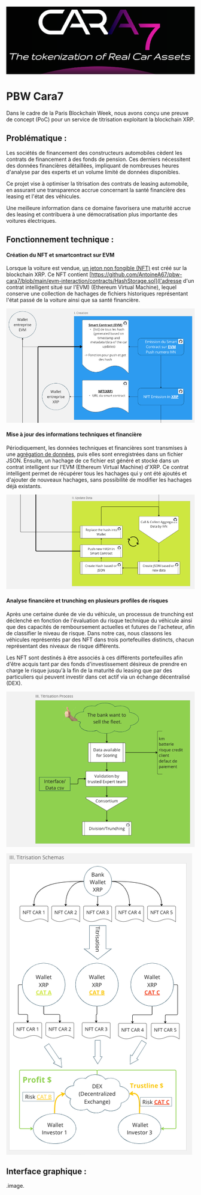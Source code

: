 ![](/img/1.png)

# PBW Cara7
Dans le cadre de la Paris Blockchain Week, nous avons conçu une preuve de concept (PoC) pour un service de titrisation exploitant la blockchain XRP.

## Problématique :

Les sociétés de financement des constructeurs automobiles cèdent les contrats de financement à des fonds de pension. Ces derniers nécessitent des données financières détaillées, impliquant de nombreuses heures d'analyse par des experts et un volume limité de données disponibles.

Ce projet vise à optimiser la titrisation des contrats de leasing automobile, en assurant une transparence accrue concernant la santé financière des leasing et l'état des véhicules.

Une meilleure information dans ce domaine favorisera une maturité accrue des leasing et contribuera à une démocratisation plus importante des voitures électriques.

## Fonctionnement technique :

#### Création du NFT et smartcontract sur EVM

Lorsque la voiture est vendue, [un jeton non fongible (NFT)](https://github.com/AntoineA67/pbw-cara7/blob/main/script/1_Create.py) est créé sur la blockchain XRP. Ce NFT contient [https://github.com/AntoineA67/pbw-cara7/blob/main/evm-interaction/contracts/HashStorage.sol](l'adresse d'un contrat intelligent situé sur l'EVM)  (Ethereum Virtual Machine), lequel conserve une collection de hachages de fichiers historiques représentant l'état passé de la voiture ainsi que sa santé financière.

[![](/img/2.png)](https://miro.com/app/board/uXjVKXynQg8=/?moveToViewport=-2594,1316,2684,1234&embedId=215828249926)

#### Mise à jour des informations techniques et financière

Périodiquement, les données techniques et financières sont transmises à une [agrégation de données](https://github.com/AntoineA67/pbw-cara7/blob/main/script/2_Update.py), puis elles sont enregistrées dans un fichier JSON. Ensuite, un hachage de ce fichier est généré et stocké dans un contrat intelligent sur l'EVM (Ethereum Virtual Machine) d'XRP. Ce contrat intelligent permet de récupérer tous les hachages qui y ont été ajoutés et d'ajouter de nouveaux hachages, sans possibilité de modifier les hachages déjà existants.

[![](/img/3.png)](https://miro.com/app/live-embed/uXjVKXynQg8=/?moveToViewport=-2250,2617,2189,1006&embedId=328669422631)

#### Analyse financière et trunching en plusieurs profiles de risques

Après une certaine durée de vie du véhicule, un processus de trunching est déclenché en fonction de l'évaluation du risque technique du véhicule ainsi que des capacités de remboursement actuelles et futures de l'acheteur, afin de classifier le niveau de risque. Dans notre cas, nous classons les véhicules représentés par des NFT dans trois portefeuilles distincts, chacun représentant des niveaux de risque différents.

Les NFT sont destinés à être associés à ces différents portefeuilles afin d'être acquis tant par des fonds d'investissement désireux de prendre en charge le risque jusqu'à la fin de la maturité du leasing que par des particuliers qui peuvent investir dans cet actif via un échange décentralisé (DEX).

[![](/img/4.png)](https://miro.com/app/live-embed/uXjVKXynQg8=/?moveToViewport=-2387,3742,2624,1207&embedId=338572393257)

[![](/img/5.png)](https://miro.com/app/live-embed/uXjVKXynQg8=/?moveToViewport=-2736,5242,4017,1847&embedId=56264919248)

## Interface graphique :

.image.
